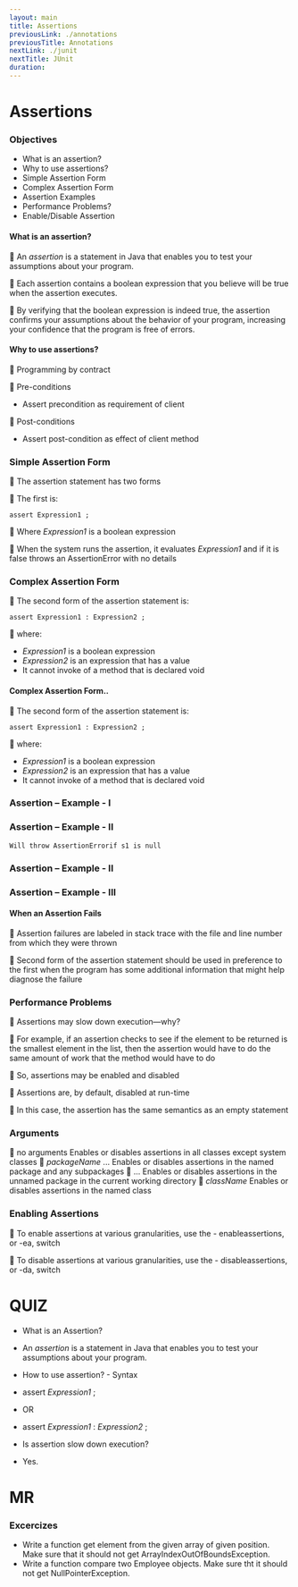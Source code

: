 ```yaml
---
layout: main
title: Assertions
previousLink: ./annotations
previousTitle: Annotations
nextLink: ./junit
nextTitle: JUnit
duration: 
---
```


# Assertions  

### Objectives

- What is an assertion?
- Why to use assertions?
- Simple Assertion Form
- Complex Assertion Form
- Assertion Examples
- Performance Problems?
- Enable/Disable Assertion


#### What is an assertion?

 An _assertion_ is a statement in Java that enables you to test your
assumptions about your program.

 Each assertion contains a boolean expression that you believe will be
true when the assertion executes.

 By verifying that the boolean expression is indeed true, the assertion
confirms your assumptions about the behavior of your program,
increasing your confidence that the program is free of errors.


#### Why to use assertions?

 Programming by contract

 Pre-conditions

- Assert precondition as requirement of client

 Post-conditions

- Assert post-condition as effect of client method


### Simple Assertion Form

 The assertion statement has two forms

 The first is:

```
assert Expression1 ;
```
 Where _Expression1_ is a boolean expression

 When the system runs the assertion,
it evaluates _Expression1_ and if it is false throws an AssertionError
with no details


### Complex Assertion Form

 The second form of the assertion statement is:

```
assert Expression1 : Expression2 ;
```
 where:

- _Expression1_ is a boolean expression
- _Expression2_ is an expression that has a value
- It cannot invoke of a method that is declared void


#### Complex Assertion Form..

 The second form of the assertion statement is:

```
assert Expression1 : Expression2 ;
```
 where:

- _Expression1_ is a boolean expression
- _Expression2_ is an expression that has a value
- It cannot invoke of a method that is declared void


### Assertion – Example - I


### Assertion – Example - II

```
Will throw AssertionErrorif s1 is null
```

### Assertion – Example - II


### Assertion – Example - III


#### When an Assertion Fails

 Assertion failures are labeled in stack trace with the file and line
number from which they were thrown

 Second form of the assertion statement should be used in preference
to the first when the program has some additional information that
might help diagnose the failure


### Performance Problems

 Assertions may slow down execution—why?

 For example, if an assertion checks to see if the element to be
returned is the smallest element in the list, then the assertion would
have to do the same amount of work that the method would have to
do

 So, assertions may be enabled and disabled

 Assertions are, by default, disabled at run-time

 In this case, the assertion has the same semantics as an empty
statement


### Arguments

 no arguments
Enables or disables assertions in all classes except system classes
 _packageName_ ...
Enables or disables assertions in the named package and any
subpackages
 ...
Enables or disables assertions in the unnamed package in the
current working directory
 _className_
Enables or disables assertions in the named class


### Enabling Assertions

 To enable assertions at various granularities, use the -
enableassertions, or -ea, switch

 To disable assertions at various granularities, use the -
disableassertions, or -da, switch


# QUIZ


- What is an Assertion?


- An _assertion_ is a statement in Java that enables you to test your
    assumptions about your program.


- How to use assertion? - Syntax


- assert _Expression1_ ;
- OR
- assert _Expression1_ : _Expression2_ ;


- Is assertion slow down execution?


- Yes.


# MR


### Excercizes

- Write a function get element from the given array of given position.
    Make sure that it should not get ArrayIndexOutOfBoundsException.
- Write a function compare two Employee objects. Make sure tht it
    should not get NullPointerException.


